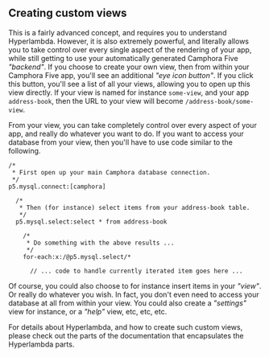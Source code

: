 
## Creating custom views

This is a fairly advanced concept, and requires you to understand Hyperlambda. However, it is also extremely
powerful, and literally allows you to take control over every single aspect of the rendering of your app, while
still getting to use your automatically generated Camphora Five _"backend"_. If you choose to create your own
view, then from within your Camphora Five app, you'll see an additional _"eye icon button"_. If you click
this button, you'll see a list of all your views, allowing you to open up this view directly. If your view
is named for instance `some-view`, and your app `address-book`, then the URL to your view will become
`/address-book/some-view`.

From your view, you can take completely control over every aspect of your app, and really do whatever you
want to do. If you want to access your database from your view, then you'll have to use code similar to
the following.

```hyperlambda
/*
 * First open up your main Camphora database connection.
 */
p5.mysql.connect:[camphora]

  /*
   * Then (for instance) select items from your address-book table.
   */
  p5.mysql.select:select * from address-book

    /*
     * Do something with the above results ...
     */
    for-each:x:/@p5.mysql.select/*

      // ... code to handle currently iterated item goes here ...
```

Of course, you could also choose to for instance insert items in your _"view"_. Or really do whatever you wish.
In fact, you don't even need to access your database at all from within your view. You could also create
a _"settings"_ view for instance, or a _"help"_ view, etc, etc, etc.

For details about Hyperlambda, and how to create such custom views, please check out the parts of the
documentation that encapsulates the Hyperlambda parts.
